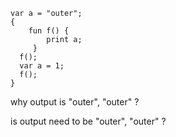 ```
var a = "outer";
{
    fun f() {
        print a;
     }
  f();
  var a = 1;
  f();
}
```
why output is "outer", "outer" ?

is output need to be "outer", "outer" ?



